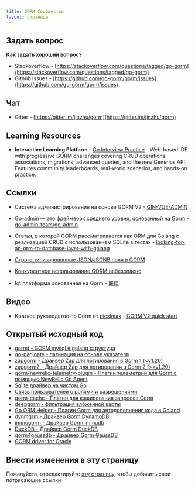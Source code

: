 ```yaml
---
title: GORM Сообщество
layout: страница
---
```


## Задать вопрос

**[Как задать хороший вопрос?](https://stackoverflow.com/help/how-to-ask)**

* Stackoverflow - [https://stackoverflow.com/questions/tagged/go-gorm](https://stackoverflow.com/questions/tagged/go-gorm)
* Github Issues - [https://github.com/go-gorm/gorm/issues](https://github.com/go-gorm/gorm/issues)

## Чат

* Gitter - [https://gitter.im/jinzhu/gorm](https://gitter.im/jinzhu/gorm)

## Learning Resources

* **Interactive Learning Platform** - [Go Interview Practice](https://app.gointerview.dev/packages/gorm) - Web-based IDE with progressive GORM challenges covering CRUD operations, associations, migrations, advanced queries, and the new Generics API. Features community leaderboards, real-world scenarios, and hands-on practice.

## Ссылки

* Система администрирования на основе GORM V2 - [GIN-VUE-ADMIN](https://github.com/flipped-aurora/gin-vue-admin)

* Go-admin — это фреймворк среднего уровня, основанный на Gorm  - [go-admin-team/go-admin](https://github.com/go-admin-team/go-admin)

* Статья, в которой GORM рассматривается как ORM для Golang с реализацией CRUD с использованием SQLite в тестах - [looking-for-an-orm-to-database-layer-with-golang](https://medium.com/@rafaelholanda90/continuing-looking-for-an-orm-to-database-layer-with-golang-7fee0316a989)

* [Строго типизированные JSON/JSONB поля в GORM](https://www.terminateandstayresident.com/2022-07-13/orm-json)

* [Конкурентное использование GORM небезопасно](https://zhuanlan.zhihu.com/p/556065676)

* Iot платформа основанная на Gorm - [联犀](https://github.com/unitedrhino/things)

## Видео

* Краткое руководство по Gorm от [piexlmax](https://github.com/piexlmax) - [GORM V2 quick start](https://www.bilibili.com/video/BV1E64y1472a#reply5032293079)

## Открытый исходный код

* [gormt - GORM mysql в golang структура](https://github.com/xxjwxc/gormt)
* [go-paginate - пагинация на основе указателя](https://github.com/raphaelvigee/go-paginate)
* [zapgorm - Драйвер Zap для логирования в Gorm 1 (<v1.20)](https://github.com/moul/zapgorm)
* [zapgorm2 - Драйвер Zap для логирования в Gorm 2 (>=v1.20)](https://github.com/moul/zapgorm2)
* [gorm-newrelic-telemetry-plugin - Плагин телеметрии для Gorm с помощью NewRelic Go Agent](https://github.com/rafaelhl/gorm-newrelic-telemetry-plugin)
* [Sqlite драйвер на чистом Go](https://github.com/glebarez/sqlite)
* [Связь пользователей с ролями и разрешениями](https://github.com/Permify/permify-gorm)
* [gorm-cache - Плагин для кэширования запросов Gorm](https://github.com/liyuan1125/gorm-cache)
* [deepgorm - фильтрация вложенной карты](https://github.com/survivorbat/gorm-deep-filtering)
* [Go ORM Helper - Плагин Gorm для автодополнения кода в Goland](https://github.com/maiqingqiang/go-orm-helper)
* [dynmgrm - Драйвер Gorm DynamoDB](https://github.com/miyamo2/dynmgrm)
* [immugorm - Драйвер Gorm immudb](https://github.com/codenotary/immugorm)
* [DuckDB - Драйвер Gorm DuckDB](https://github.com/alifiroozi80/duckdb)
* [gorm4gaussdb - Драйвер Gorm GaussDB](https://github.com/okyer/gorm4gaussdb)
* [GORM driver for Oracle](https://github.com/oracle-samples/gorm-oracle)

## <span id="contribute">Внести изменения в эту страницу</span>

Пожалуйста, отредактируйте [эту страницу](https://github.com/go-gorm/gorm.io/edit/master/pages/community.md), чтобы добавить свои потрясающие ссылки
